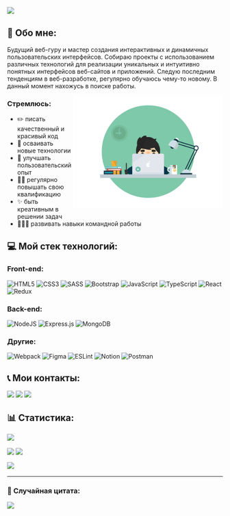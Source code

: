 <img src="https://sun9-56.userapi.com/impg/hRnSGVOfAukXLNNk02SWfv8nb5gcARrMJuL37Q/-SVDdbxmc4c.jpg?size=2301x720&quality=95&sign=ba25413a0bdadb0f893e03ad51f38bda&type=album">

## 🌌 Обо мне:
Будущий веб-гуру и мастер создания интерактивных и динамичных пользовательских интерфейсов. Собираю проекты с использованием различных технологий для реализации уникальных и интуитивно понятных интерфейсов веб-сайтов и приложений. Следую последним тенденциям в веб-разработке, регулярно обучаюсь чему-то новому. В данный момент нахожусь в поиске работы.

<img align="right" alt="Coding" width="350" src="https://raw.githubusercontent.com/BlastillROID/BlastillROID/master/66833e07d6fb9eb5d724e47d0c814285.gif">

### Стремлюсь: 

 - ✏️ писать качественный и красивый код 
 - 🤖 осваивать новые технологии 
 - 🚀 улучшать пользовательский опыт 
 - 👨‍🎓 регулярно повышать свою квалификацию
 - ✨ быть креативным в решении задач 
 - 🧑‍🤝‍🧑 развивать навыки командной работы 






## 💻 Мой стек технологий:
### Front-end: <br/>
![HTML5](https://img.shields.io/badge/html5-%23E34F26.svg?style=for-the-badge&logo=html5&logoColor=white) ![CSS3](https://img.shields.io/badge/css3-%231572B6.svg?style=for-the-badge&logo=css3&logoColor=white) ![SASS](https://img.shields.io/badge/SASS-hotpink.svg?style=for-the-badge&logo=SASS&logoColor=white) ![Bootstrap](https://img.shields.io/badge/bootstrap-%23563D7C.svg?style=for-the-badge&logo=bootstrap&logoColor=white) ![JavaScript](https://img.shields.io/badge/javascript-%23323330.svg?style=for-the-badge&logo=javascript&logoColor=%23F7DF1E) ![TypeScript](https://img.shields.io/badge/typescript-%23007ACC.svg?style=for-the-badge&logo=typescript&logoColor=white) ![React](https://img.shields.io/badge/react-%2320232a.svg?style=for-the-badge&logo=react&logoColor=%2361DAFB) ![Redux](https://img.shields.io/badge/redux-%23593d88.svg?style=for-the-badge&logo=redux&logoColor=white)
### Back-end: <br/>
![NodeJS](https://img.shields.io/badge/node.js-6DA55F?style=for-the-badge&logo=node.js&logoColor=white) ![Express.js](https://img.shields.io/badge/express.js-%23404d59.svg?style=for-the-badge&logo=express&logoColor=%2361DAFB) ![MongoDB](https://img.shields.io/badge/MongoDB-%234ea94b.svg?style=for-the-badge&logo=mongodb&logoColor=white)
### Другие: <br/>
![Webpack](https://img.shields.io/badge/webpack-%238DD6F9.svg?style=for-the-badge&logo=webpack&logoColor=black) 	![Figma](https://img.shields.io/badge/figma-%23F24E1E.svg?style=for-the-badge&logo=figma&logoColor=white) ![ESLint](https://img.shields.io/badge/ESLint-4B3263?style=for-the-badge&logo=eslint&logoColor=white) ![Notion](https://img.shields.io/badge/Notion-%23000000.svg?style=for-the-badge&logo=notion&logoColor=white) ![Postman](https://img.shields.io/badge/Postman-FF6C37?style=for-the-badge&logo=postman&logoColor=white)

## 📞 Мои контакты:

<div align="left">
 <a href="https://t.me/stanken_a"><img src="https://img.shields.io/badge/Telegram-2CA5E0?style=for-the-badge&logo=telegram&logoColor=white"></a>
 <a href="mailto:artyemst3@gmail.com"><img src="https://img.shields.io/badge/Gmail-D14836?style=for-the-badge&logo=gmail&logoColor=white"></a>
 <a href="https://wa.me/79811876344"><img src="https://img.shields.io/badge/WhatsApp-25D366?style=for-the-badge&logo=whatsapp&logoColor=white"></a>
</div>
  
## 📊 Статистика:
<img src="https://www.codewars.com/users/stanken_a/badges/large">
<p align="left">
 <img src="https://github-readme-stats.vercel.app/api?username=stankenA&theme=prussian&hide_border=false&include_all_commits=false&count_private=false">
 <img src="https://github-readme-streak-stats.herokuapp.com/?user=stankenA&theme=prussian&hide_border=false">
</p>
<p align="left">
 <img src="https://github-readme-stats.vercel.app/api/top-langs/?username=stankenA&theme=prussian&hide_border=false&include_all_commits=false&count_private=false&layout=compact">
</p>

---

 ### 📖 Случайная цитата: 
 ![](https://quotes-github-readme.vercel.app/api?type=horizontal&theme=tokyonight)
